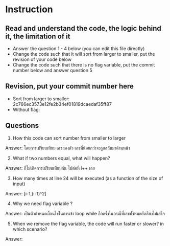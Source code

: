 ﻿# Instruction

## Read and understand the code, the logic behind it, the limitation of it
* Answer the question 1 - 4 below (you can edit this file directly)
* Change the code such that it will sort from larger to smaller, put the revision of your code below
* Change the code such that there is no flag variable, put the commit number below and answer question 5 


## Revision, put your commit number here
* Sort from larger to smaller: 2c766ec3573e12fe2b34ef01819dcaedaf35ff87
* Without flag:

## Questions
1. How this code can sort number from smaller to larger
 
Answer: โดยการเปรียบเทียบ เลขสองตัว เลขที่น้อยกว่าจะถูกสลับมาด้านหน้า

2. What if two numbers equal, what will happen? 

Answer: ก็ไม่เกิดการเปรียบเทียบกัน ไปต่อที่ i++ เลย

3. How many times at line 24 will be executed (as a function of the size of input) 

Answer: [i-1,(i-1)^2]

4. Why we need flag variable ? 

Answer: เป็นตัวกำหนดเงื่อนไขในการเข้า loop while อีกครั้งในกรณีที่เลขทั้งหมดยังเรียงไม่เสร็จ 

5. When we remove the flag variable, the code will run faster or slower? in which scenario? 

Answer: 